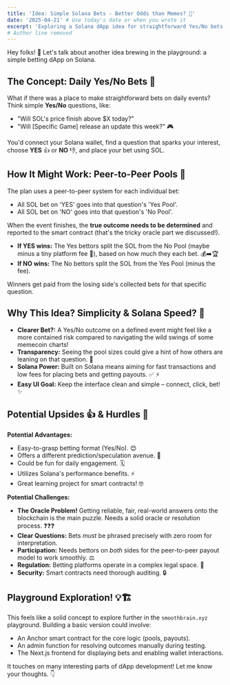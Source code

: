 ```yaml
---
title: 'Idea: Simple Solana Bets - Better Odds than Memes? 🤔'
date: '2025-04-21' # Use today's date or when you wrote it
excerpt: 'Exploring a Solana dApp idea for straightforward Yes/No bets on daily happenings. Could it be a fun alternative?'
# Author line removed
---
```


Hey folks! 👋 Let's talk about another idea brewing in the playground: a simple betting dApp on Solana.

## The Concept: Daily Yes/No Bets 🎲

What if there was a place to make straightforward bets on daily events? Think simple **Yes/No** questions, like:

* "Will SOL's price finish above $X today?"
* "Will [Specific Game] release an update this week?" 🎮

You'd connect your Solana wallet, find a question that sparks your interest, choose **YES** 👍 or **NO** 👎, and place your bet using SOL.

## How It Might Work: Peer-to-Peer Pools 🤝

The plan uses a peer-to-peer system for each individual bet:
* All SOL bet on 'YES' goes into that question's 'Yes Pool'.
* All SOL bet on 'NO' goes into that question's 'No Pool'.

When the event finishes, the **true outcome needs to be determined** and reported to the smart contract (that's the tricky oracle part we discussed!).

* **If YES wins:** The Yes bettors split the SOL from the No Pool (maybe minus a tiny platform fee 🤏), based on how much they each bet. 💰➡️🏆
* **If NO wins:** The No bettors split the SOL from the Yes Pool (minus the fee).

Winners get paid from the losing side's collected bets for that specific question.

## Why This Idea? Simplicity & Solana Speed? 🚀

* **Clearer Bet?:** A Yes/No outcome on a defined event might feel like a more contained risk compared to navigating the wild swings of some memecoin charts!
* **Transparency:** Seeing the pool sizes could give a hint of how others are leaning on that question. 👀
* **Solana Power:** Built on Solana means aiming for fast transactions and low fees for placing bets and getting payouts. ✅ ⚡️
* **Easy UI Goal:** Keep the interface clean and simple – connect, click, bet! ✨

## Potential Upsides 👍 & Hurdles 🤯

**Potential Advantages:**
* Easy-to-grasp betting format (Yes/No). 😊
* Offers a different prediction/speculation avenue. 🤔
* Could be fun for daily engagement. 🗓️
* Utilizes Solana's performance benefits. ⚡️
* Great learning project for smart contracts! 🤓

**Potential Challenges:**
* **The Oracle Problem!** Getting reliable, fair, real-world answers onto the blockchain is the main puzzle. Needs a solid oracle or resolution process. ❓❓❓
* **Clear Questions:** Bets *must* be phrased precisely with zero room for interpretation.
* **Participation:** Needs bettors on *both* sides for the peer-to-peer payout model to work smoothly. ⚖️
* **Regulation:** Betting platforms operate in a complex legal space. 📜
* **Security:** Smart contracts need thorough auditing. 🔒

## Playground Exploration! 💡🏗️

This feels like a solid concept to explore further in the `smoothbrain.xyz` playground. Building a basic version could involve:
* An Anchor smart contract for the core logic (pools, payouts).
* An admin function for resolving outcomes manually during testing.
* The Next.js frontend for displaying bets and enabling wallet interactions.

It touches on many interesting parts of dApp development! Let me know your thoughts. 👇